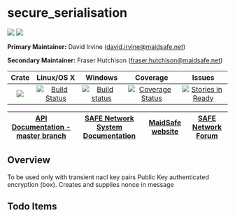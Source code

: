 # secure_serialisation

[![](https://img.shields.io/badge/Project%20SAFE-Approved-green.svg)](http://maidsafe.net/applications) [![](https://img.shields.io/badge/License-GPL3-green.svg)](https://github.com/maidsafe/secure_serialisation/blob/master/COPYING)

**Primary Maintainer:**     David Irvine (david.irvine@maidsafe.net)

**Secondary Maintainer:**   Fraser Hutchison (fraser.hutchison@maidsafe.net)

|Crate|Linux/OS X|Windows|Coverage|Issues|
|:---:|:--------:|:-----:|:------:|:----:|
|[![](http://meritbadge.herokuapp.com/secure_serialisation)](https://crates.io/crates/secure_serialisation)|[![Build Status](https://travis-ci.org/maidsafe/secure_serialisation.svg?branch=master)](https://travis-ci.org/maidsafe/secure_serialisation)|[![Build status](https://ci.appveyor.com/api/projects/status/fw4t0s9dkipefjuy/branch/master?svg=true)](https://ci.appveyor.com/project/MaidSafe-QA/secure-serialisation/branch/master)|[![Coverage Status](https://coveralls.io/repos/github/maidsafe/secure_serialisation/badge.svg?branch=master)](https://coveralls.io/github/maidsafe/secure_serialisation?branch=master)|[![Stories in Ready](https://badge.waffle.io/maidsafe/secure_serialisation.png?label=ready&title=Ready)](https://waffle.io/maidsafe/secure_serialisation)|

| [API Documentation - master branch](http://maidsafe.net/secure_serialisation/master) | [SAFE Network System Documentation](http://systemdocs.maidsafe.net) | [MaidSafe website](http://maidsafe.net) | [SAFE Network Forum](https://forum.safenetwork.io) |
|:------:|:-------:|:-------:|:-------:|

## Overview

To be used only with transient nacl key pairs Public Key authenticated encryption (box). Creates and supplies nonce in message

## Todo Items
